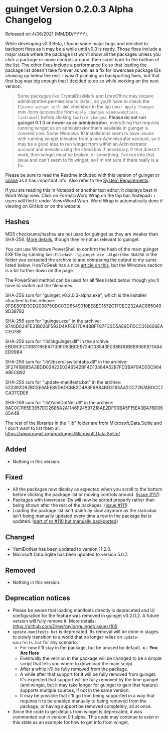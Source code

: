 # guinget Version 0.2.0.3 Alpha Changelog
Released on 4/06/2021 (MM/DD/YYYY).

While developing v0.3 Beta, I found some major bugs and decided to backport fixes as it may be a while until v0.3 is ready. Those fixes include a major issue where the package list won't show all the packages unless you click a package or move controls around, then scroll back to the bottom of the list. The other fixes include a performance fix so that loading the package list doesn't take forever as well as a fix for lowercase package IDs showing up below the rest. I wasn't planning on backporting fixes, but that first bug was big enough that I decided to do so while working on the next version.

> Some packages like CrystalDiskMark and LibreOffice may require administrative permissions to install, so you'll have to check the `Elevate winget with UAC` checkbox in the `Options: Apply Changes` mini-form (accessible from `Apply changes window>Options... linklabel`) before clicking `Confirm changes`. **Please do not run guinget 0.1.3 or newer as an administrator**; everything that requires running winget as an administrator that's available in guinget is covered now. Some Windows 10 installations seem to have issues with running winget elevated from a non-Administrator account, so it may be a good idea to run winget from within an Administrator account and elevate using the checkbox if necessary. If that doesn't work, then winget must be broken, or something. I've run into that issue and can't seem to fix winget, so I'm not sure if there really is a fix.

Please be sure to read the Readme included with this version of guinget or [online](https://github.com/DrewNaylor/guinget/blob/master/docs/readmes/readme-v0.2.0.3-alpha.txt) as it has important info. Also refer to the [System Requirements](https://drew-naylor.com/guinget/system-requirements).

If you are reading this in Notepad or another text editor, it displays best in Word Wrap view. Click on Format>Word Wrap on the top bar. Notepad++ users will find it under View>Word Wrap. Word Wrap is automatically done if viewing on GitHub or on the website.

## Hashes

MD5 checksums/hashes are not used for guinget as they are weaker than SHA-256. [More details](https://github.com/DrewNaylor/UXL-Launcher/issues/124), though they're not as relevant to guinget.


You can use Windows PowerShell to confirm the hash of the main guinget EXE file by running
`Get-FileHash .\guinget.exe -Algorithm SHA256` in the folder you extracted the archive to and comparing the output to my sums listed below. HowToGeek has a nice [article on this](https://www.howtogeek.com/67241/htg-explains-what-are-md5-sha-1-hashes-and-how-do-i-check-them/), but the Windows section is a bit further down on the page.

The PowerShell method can be used for all files listed below, though you'll have to switch out the filenames.

SHA-256 sum for "guinget_v0.2.0.3-alpha.exe", which is the installer attached to this release:
0FDE801D3CD2038750DC03D6549010EE8EC1572C17CEC232AAC8650499D38782

SHA-256 sum for "guinget.exe" in the archive:
8740D634FE31B026F592D4AFE8170A48BFF87F30D5AE9DFDCC312606EACE078F

SHA-256 sum for "lib\libguinget.dll" in the archive:
EBD9CFC10B81185E47100FD53BCE9724C08543E038BDDB8B936E871A84ED99B4

SHA-256 sum for "lib\libscrollswitchtabs.dll" in the archive:
3F2741B885A3BDD03422E0346542BF4D13384A5287FD3BAF94D05C964ABECB92

SHA-256 sum for "update-manifests.bat" in the archive:
522392D92BC5E6AEE85DADCBB2D4A3F6A84BD3163A42DC72B7ABDCC7CA37CDE6

SHA-256 sum for "lib\YamlDotNet.dll" in the archive:
8AC0C1165E3857DD2685A2A1146F24597218AE2DF90BA5F15EA3BA76D0605A4B

The rest of the libraries in the "lib" folder are from Microsoft.Data.Sqlite and I don't want to list them all:
https://www.nuget.org/packages/Microsoft.Data.Sqlite/



## Added

- Nothing in this version.
  
## Fixed

- All the packages now display as expected when you scroll to the bottom before clicking the package list or moving controls around. ([issue #117](https://github.com/DrewNaylor/guinget/issues/117))
- Packages with lowercase IDs will now be sorted properly rather than being shown after the rest of the packages. ([issue #111](https://github.com/DrewNaylor/guinget/issues/111))
- Loading the package list isn't painfully slow anymore as the statusbar isn't being manually updated every time a row in the package list is updated. ([part of pr #110 but manually backported](https://github.com/DrewNaylor/guinget/issues/110))

## Changed

- YamlDotNet has been updated to version 11.2.0.
- Microsoft.Data.Sqlite has been updated to version 5.0.7.

## Removed

- Nothing in this version.

## Deprecation notices

- Please be aware that loading manifests directly is deprecated and UI configuration for the feature was removed in guinget v0.2.0.2. A future version will fully remove it. More details: https://github.com/DrewNaylor/guinget/issues/105
- `update-manifests.bat` is deprecated. Its removal will be done in stages to slowly transition to a world that no longer relies on `update-manifests.bat` for any scenario:
  - For now it'll stay in the package, but be unused by default.  **<-- You Are Here**
  - Eventually the version in the package will be changed to be a simple script that tells you where to download the main script.
  - After a while it'll be fully removed from the package.
  - A while after that support for it will be fully removed from guinget. It's expected that support will be fully removed by the time guinget (and winget, but it may take longer for guinget to gain that feature) supports multiple sources, if not in the same version.
  - It may be possible that it'll go from being supported in a way that requires it to be enabled manually to being removed from the package, or having support be removed completely, all at once.
- Since the code to get details from winget is deprecated, it was commented out in version 0.1 alpha. This code may continue to exist in this state as an example for how to get info from winget.